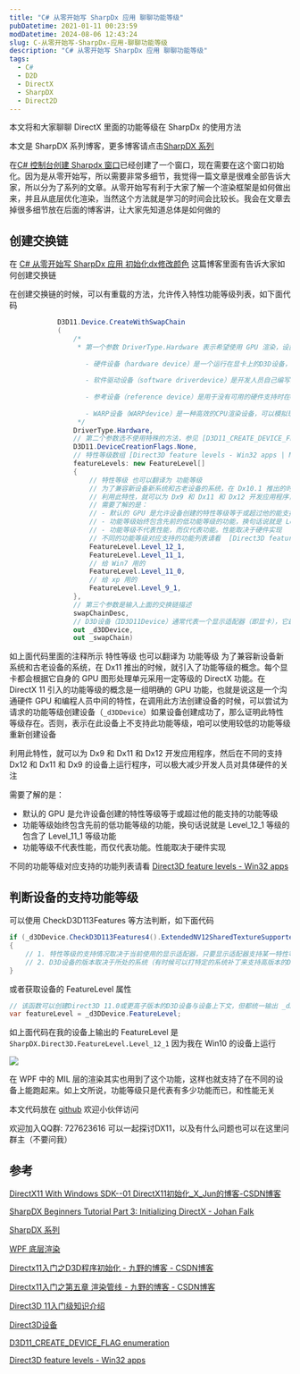 ```yaml
---
title: "C# 从零开始写 SharpDx 应用 聊聊功能等级"
pubDatetime: 2021-01-11 00:23:59
modDatetime: 2024-08-06 12:43:24
slug: C-从零开始写-SharpDx-应用-聊聊功能等级
description: "C# 从零开始写 SharpDx 应用 聊聊功能等级"
tags:
  - C#
  - D2D
  - DirectX
  - SharpDX
  - Direct2D
---
```





本文将和大家聊聊 DirectX 里面的功能等级在 SharpDx 的使用方法

<!--more-->


<!-- CreateTime:2021/1/11 8:23:59 -->


<!-- 标签：C#,D2D,DirectX,SharpDX,Direct2D, -->
<!-- 发布 -->

本文是 SharpDX 系列博客，更多博客请点击[SharpDX 系列](https://blog.lindexi.com/post/sharpdx.html )

在[C# 控制台创建 Sharpdx 窗口](https://blog.lindexi.com/post/C-%E4%BB%8E%E9%9B%B6%E5%BC%80%E5%A7%8B%E5%86%99-SharpDx-%E5%BA%94%E7%94%A8-%E6%8E%A7%E5%88%B6%E5%8F%B0%E5%88%9B%E5%BB%BA-Sharpdx-%E7%AA%97%E5%8F%A3.html )已经创建了一个窗口，现在需要在这个窗口初始化。因为是从零开始写，所以需要非常多细节，我觉得一篇文章是很难全部告诉大家，所以分为了系列的文章。从零开始写有利于大家了解一个渲染框架是如何做出来，并且从底层优化渲染，当然这个方法就是学习的时间会比较长。我会在文章去掉很多细节放在后面的博客讲，让大家先知道总体是如何做的

## 创建交换链

在 [C# 从零开始写 SharpDx 应用 初始化dx修改颜色](https://blog.csdn.net/lindexi_gd/article/details/82114907 ) 这篇博客里面有告诉大家如何创建交换链

在创建交换链的时候，可以有重载的方法，允许传入特性功能等级列表，如下面代码

```csharp
            D3D11.Device.CreateWithSwapChain
            (
                /*
                 * 第一个参数 DriverType.Hardware 表示希望使用 GPU 渲染，设置 驱动设备类型 可以设置硬件设备（hardware device）、参考设备（reference device）、软件驱动设备（software driver device）
                   
                   - 硬件设备（hardware device）是一个运行在显卡上的D3D设备，在所有设备中运行速度是最快的
                   
                   - 软件驱动设备（software driverdevice）是开发人员自己编写的用于Direct3D的渲染驱动软件
                   
                   - 参考设备（reference device）是用于没有可用的硬件支持时在CPU上进行渲染的设备
                   
                   - WARP设备（WARPdevice）是一种高效的CPU渲染设备，可以模拟现阶段所有的Direct3D特性
                 */
                DriverType.Hardware,
                // 第二个参数选不使用特殊的方法，参见 [D3D11_CREATE_DEVICE_FLAG enumeration](https://msdn.microsoft.com/en-us/library/windows/desktop/ff476107(v=vs.85).aspx )
                D3D11.DeviceCreationFlags.None,
                // 特性等级数组 [Direct3D feature levels - Win32 apps | Microsoft Docs](https://docs.microsoft.com/en-us/windows/win32/direct3d11/overviews-direct3d-11-devices-downlevel-intro)
                featureLevels: new FeatureLevel[]
                {
                    // 特性等级 也可以翻译为 功能等级
                    // 为了兼容新设备新系统和古老设备的系统，在 Dx10.1 推出的时候，就引入了功能等级的概念。每个显卡都会根据它自身的 GPU 图形处理单元采用一定等级的 DirectX 功能。在 DirectX 11 引入的功能等级的概念是一组明确的 GPU 功能，也就是说这是一个沟通硬件 GPU 和编程人员中间的特性，在调用此方法创建设备的时候，可以尝试为请求的功能等级创建设备（_d3DDevice）如果设备创建成功了，那么证明此特性等级存在。否则，表示在此设备上不支持此功能等级，咱可以使用较低的功能等级重新创建设备
                    // 利用此特性，就可以为 Dx9 和 Dx11 和 Dx12 开发应用程序，然后在不同的支持 Dx12 和 Dx11 和 Dx9 的设备上运行程序，可以极大减少开发人员对具体硬件的关注
                    // 需要了解的是：
                    // - 默认的 GPU 是允许设备创建的特性等级等于或超过他的能支持的功能等级
                    // - 功能等级始终包含先前的低功能等级的功能，换句话说就是 Level_12_1 等级的包含了 Level_11_1 等级功能
                    // - 功能等级不代表性能，而仅代表功能。性能取决于硬件实现
                    // 不同的功能等级对应支持的功能列表请看  [Direct3D feature levels - Win32 apps | Microsoft Docs](https://docs.microsoft.com/en-us/windows/win32/direct3d11/overviews-direct3d-11-devices-downlevel-intro)
                    FeatureLevel.Level_12_1,
                    FeatureLevel.Level_11_1,
                    // 给 Win7 用的
                    FeatureLevel.Level_11_0,
                    // 给 xp 用的
                    FeatureLevel.Level_9_1,
                },
                // 第三个参数是输入上面的交换链描述
                swapChainDesc,
                // D3D设备（ID3D11Device）通常代表一个显示适配器（即显卡），它最主要的功能是用于创建各种所需资源，最常用的资源有：资源类（ID3D11Resource, 包含纹理和缓冲区），视图类以及着色器。此外，D3D设备还能够用于检测系统环境对功能的支持情况
                out _d3DDevice,
                out _swapChain)
```

如上面代码里面的注释所示 特性等级 也可以翻译为 功能等级 为了兼容新设备新系统和古老设备的系统，在 Dx11 推出的时候，就引入了功能等级的概念。每个显卡都会根据它自身的 GPU 图形处理单元采用一定等级的 DirectX 功能。在 DirectX 11 引入的功能等级的概念是一组明确的 GPU 功能，也就是说这是一个沟通硬件 GPU 和编程人员中间的特性，在调用此方法创建设备的时候，可以尝试为请求的功能等级创建设备（`_d3DDevice`）如果设备创建成功了，那么证明此特性等级存在。否则，表示在此设备上不支持此功能等级，咱可以使用较低的功能等级重新创建设备

利用此特性，就可以为 Dx9 和 Dx11 和 Dx12 开发应用程序，然后在不同的支持 Dx12 和 Dx11 和 Dx9 的设备上运行程序，可以极大减少开发人员对具体硬件的关注

需要了解的是：

- 默认的 GPU 是允许设备创建的特性等级等于或超过他的能支持的功能等级
- 功能等级始终包含先前的低功能等级的功能，换句话说就是 Level_12_1 等级的包含了 Level_11_1 等级功能
- 功能等级不代表性能，而仅代表功能。性能取决于硬件实现


不同的功能等级对应支持的功能列表请看  [Direct3D feature levels - Win32 apps](https://docs.microsoft.com/en-us/windows/win32/direct3d11/overviews-direct3d-11-devices-downlevel-intro?WT.mc_id=WD-MVP-5003260)

## 判断设备的支持功能等级

可以使用 CheckD3D113Features 等方法判断，如下面代码

```csharp
if (_d3DDevice.CheckD3D113Features4().ExtendedNV12SharedTextureSupported==true)
{
    // 1. 特性等级的支持情况取决于当前使用的显示适配器，只要显示适配器支持某一特性等级，意味着它能够支持该特性等级下的统一功能（如特性等级11.0支持纹理宽高最大为16384，而10.1仅支持纹理宽高最大为8192）
    // 2. D3D设备的版本取决于所处的系统（有时候可以打特定的系统补丁来支持高版本的DX，比如让Win7支持DX12的部分）
}
```

或者获取设备的 FeatureLevel 属性

```csharp
// 该函数可以创建Direct3D 11.0或更高子版本的D3D设备与设备上下文，但都统一输出 _d3DDevice 设备
var featureLevel = _d3DDevice.FeatureLevel;
```

如上面代码在我的设备上输出的 FeatureLevel 是 `SharpDX.Direct3D.FeatureLevel.Level_12_1` 因为我在 Win10 的设备上运行

![](images/img-lindexi%2F20211101215457949.jpg)

在 WPF 中的 MIL 层的渲染其实也用到了这个功能，这样也就支持了在不同的设备上能跑起来。如上文所说，功能等级只是代表有多少功能而已，和性能无关

本文代码放在 [github](https://github.com/lindexi/lindexi_gd/tree/12811cf7/Dx ) 欢迎小伙伴访问

欢迎加入QQ群: 727623616 可以一起探讨DX11，以及有什么问题也可以在这里问群主（不要问我）

## 参考

[DirectX11 With Windows SDK--01 DirectX11初始化_X_Jun的博客-CSDN博客](https://blog.csdn.net/X_Jun96/article/details/80293708)

[SharpDX Beginners Tutorial Part 3: Initializing DirectX - Johan Falk](http://www.johanfalk.eu/blog/sharpdx-beginners-tutorial-part-3-initializing-directx )

[SharpDX 系列](https://blog.lindexi.com/post/sharpdx.html )

[WPF 底层渲染](https://blog.csdn.net/lindexi_gd/category_9276313.html )

[Directx11入门之D3D程序初始化 - 九野的博客 - CSDN博客](https://blog.csdn.net/acmmmm/article/details/79369294 )

[Directx11入门之第五章 渲染管线 - 九野的博客 - CSDN博客](https://blog.csdn.net/acmmmm/article/details/79394416 )

[Direct3D 11入门级知识介绍](https://blog.csdn.net/pizi0475/article/details/7786348 )

[Direct3D设备](https://blog.csdn.net/nightelve/article/details/6460477 )

[D3D11_CREATE_DEVICE_FLAG enumeration](https://msdn.microsoft.com/en-us/library/windows/desktop/ff476107(v=vs.85).aspx )

[Direct3D feature levels - Win32 apps](https://docs.microsoft.com/en-us/windows/win32/direct3d11/overviews-direct3d-11-devices-downlevel-intro?WT.mc_id=WD-MVP-5003260)

